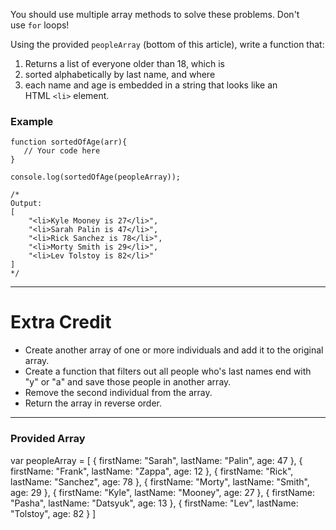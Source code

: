 You should use multiple array methods to solve these problems. Don't use `for` loops!

Using the provided `peopleArray` (bottom of this article), write a function that:

1. Returns a list of everyone older than 18, which is
2. sorted alphabetically by last name, and where
3. each name and age is embedded in a string that looks like an HTML `<li>` element.

### **Example**

```
function sortedOfAge(arr){
   // Your code here
}

console.log(sortedOfAge(peopleArray));

/*
Output:
[
    "<li>Kyle Mooney is 27</li>",
    "<li>Sarah Palin is 47</li>",
    "<li>Rick Sanchez is 78</li>",
    "<li>Morty Smith is 29</li>",
    "<li>Lev Tolstoy is 82</li>"
]
*/

```

---

# **Extra Credit**

- Create another array of one or more individuals and add it to the original array.
- Create a function that filters out all people who's last names end with "y" or "a" and save those people in another array.
- Remove the second individual from the array.
- Return the array in reverse order.

---

### **Provided Array**
var peopleArray = [
    {
        firstName: "Sarah",
        lastName: "Palin",
        age: 47
    },
    {
        firstName: "Frank",
        lastName: "Zappa",
        age: 12
    },
    {
        firstName: "Rick",
        lastName: "Sanchez",
        age: 78
    },
    {
        firstName: "Morty",
        lastName: "Smith",
        age: 29
    },
    {
        firstName: "Kyle",
        lastName: "Mooney",
        age: 27
    },
    {
        firstName: "Pasha",
        lastName: "Datsyuk",
        age: 13
    },
    {
        firstName: "Lev",
        lastName: "Tolstoy",
        age: 82
    }
]